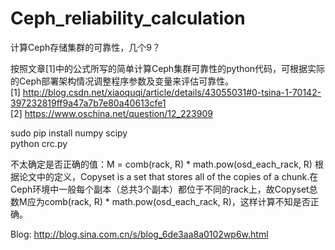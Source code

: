 # Ceph_reliability_calculation
计算Ceph存储集群的可靠性，几个9？

按照文章[1]中的公式所写的简单计算Ceph集群可靠性的python代码，可根据实际的Ceph部署架构情况调整程序参数及变量来评估可靠性。  
[1]  http://blog.csdn.net/xiaoquqi/article/details/43055031#0-tsina-1-70142-397232819ff9a47a7b7e80a40613cfe1   
[2]  https://www.oschina.net/question/12_223909   

sudo pip install numpy scipy    
python crc.py  

不太确定是否正确的值：M = comb(rack, R) * math.pow(osd_each_rack, R)
根据论文中的定义，Copyset is a set that stores all of the copies of a chunk.在Ceph环境中一般每个副本（总共3个副本）都位于不同的rack上，故Copyset总数M应为comb(rack, R) * math.pow(osd_each_rack, R)，这样计算不知是否正确。

Blog: http://blog.sina.com.cn/s/blog_6de3aa8a0102wp6w.html
